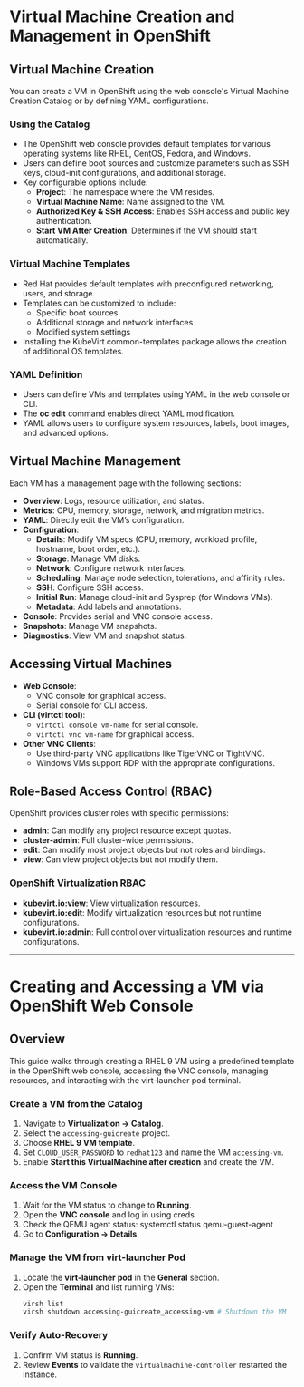 # Virtual Machine Creation and Management in OpenShift

## Virtual Machine Creation
You can create a VM in OpenShift using the web console's Virtual Machine Creation Catalog or by defining YAML configurations.

### Using the Catalog
- The OpenShift web console provides default templates for various operating systems like RHEL, CentOS, Fedora, and Windows.
- Users can define boot sources and customize parameters such as SSH keys, cloud-init configurations, and additional storage.
- Key configurable options include:
  - **Project**: The namespace where the VM resides.
  - **Virtual Machine Name**: Name assigned to the VM.
  - **Authorized Key & SSH Access**: Enables SSH access and public key authentication.
  - **Start VM After Creation**: Determines if the VM should start automatically.

### Virtual Machine Templates
- Red Hat provides default templates with preconfigured networking, users, and storage.
- Templates can be customized to include:
  - Specific boot sources
  - Additional storage and network interfaces
  - Modified system settings
- Installing the KubeVirt common-templates package allows the creation of additional OS templates.

### YAML Definition
- Users can define VMs and templates using YAML in the web console or CLI.
- The **oc edit** command enables direct YAML modification.
- YAML allows users to configure system resources, labels, boot images, and advanced options.

## Virtual Machine Management
Each VM has a management page with the following sections:
- **Overview**: Logs, resource utilization, and status.
- **Metrics**: CPU, memory, storage, network, and migration metrics.
- **YAML**: Directly edit the VM’s configuration.
- **Configuration**:
  - **Details**: Modify VM specs (CPU, memory, workload profile, hostname, boot order, etc.).
  - **Storage**: Manage VM disks.
  - **Network**: Configure network interfaces.
  - **Scheduling**: Manage node selection, tolerations, and affinity rules.
  - **SSH**: Configure SSH access.
  - **Initial Run**: Manage cloud-init and Sysprep (for Windows VMs).
  - **Metadata**: Add labels and annotations.
- **Console**: Provides serial and VNC console access.
- **Snapshots**: Manage VM snapshots.
- **Diagnostics**: View VM and snapshot status.

## Accessing Virtual Machines
- **Web Console**:
  - VNC console for graphical access.
  - Serial console for CLI access.
- **CLI (virtctl tool)**:
  - `virtctl console vm-name` for serial console.
  - `virtctl vnc vm-name` for graphical access.
- **Other VNC Clients**:
  - Use third-party VNC applications like TigerVNC or TightVNC.
  - Windows VMs support RDP with the appropriate configurations.

## Role-Based Access Control (RBAC)
OpenShift provides cluster roles with specific permissions:
- **admin**: Can modify any project resource except quotas.
- **cluster-admin**: Full cluster-wide permissions.
- **edit**: Can modify most project objects but not roles and bindings.
- **view**: Can view project objects but not modify them.

### OpenShift Virtualization RBAC
- **kubevirt.io:view**: View virtualization resources.
- **kubevirt.io:edit**: Modify virtualization resources but not runtime configurations.
- **kubevirt.io:admin**: Full control over virtualization resources and runtime configurations.

---

# Creating and Accessing a VM via OpenShift Web Console

## Overview
This guide walks through creating a RHEL 9 VM using a predefined template in the OpenShift web console, accessing the VNC console, managing resources, and interacting with the virt-launcher pod terminal.

### Create a VM from the Catalog
1. Navigate to **Virtualization → Catalog**.
2. Select the `accessing-guicreate` project.
3. Choose **RHEL 9 VM template**.
4. Set `CLOUD_USER_PASSWORD` to `redhat123` and name the VM `accessing-vm`.
5. Enable **Start this VirtualMachine after creation** and create the VM.

### Access the VM Console
1. Wait for the VM status to change to **Running**.
2. Open the **VNC console** and log in using creds
3. Check the QEMU agent status: systemctl status qemu-guest-agent
4. Go to **Configuration → Details**.

### Manage the VM from virt-launcher Pod
1. Locate the **virt-launcher pod** in the **General** section.
2. Open the **Terminal** and list running VMs:
   ```bash
   virsh list
   virsh shutdown accessing-guicreate_accessing-vm # Shutdown the VM
   ```
   
### Verify Auto-Recovery
1. Confirm VM status is **Running**.
2. Review **Events** to validate the `virtualmachine-controller` restarted the instance.
